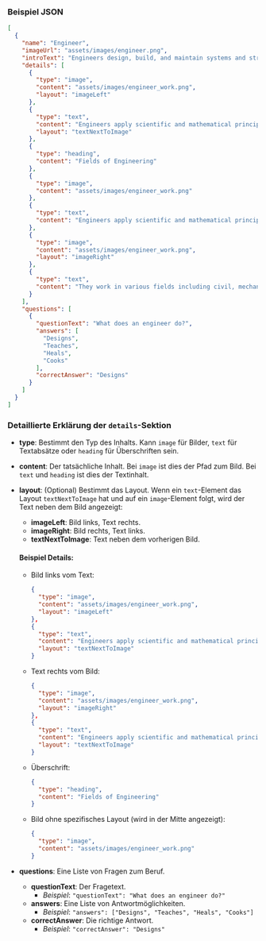 ### Beispiel JSON

```json
[
  {
    "name": "Engineer",
    "imageUrl": "assets/images/engineer.png",
    "introText": "Engineers design, build, and maintain systems and structures.",
    "details": [
      {
        "type": "image",
        "content": "assets/images/engineer_work.png",
        "layout": "imageLeft"
      },
      {
        "type": "text",
        "content": "Engineers apply scientific and mathematical principles to solve problems.",
        "layout": "textNextToImage"
      },
      {
        "type": "heading",
        "content": "Fields of Engineering"
      },
      {
        "type": "image",
        "content": "assets/images/engineer_work.png"
      },
      {
        "type": "text",
        "content": "Engineers apply scientific and mathematical principles to solve problems."
      },
      {
        "type": "image",
        "content": "assets/images/engineer_work.png",
        "layout": "imageRight"
      },
      {
        "type": "text",
        "content": "They work in various fields including civil, mechanical, and software engineering."
      }
    ],
    "questions": [
      {
        "questionText": "What does an engineer do?",
        "answers": [
          "Designs",
          "Teaches",
          "Heals",
          "Cooks"
        ],
        "correctAnswer": "Designs"
      }
    ]
  }
]
```

### Detaillierte Erklärung der `details`-Sektion

- **type**: Bestimmt den Typ des Inhalts. Kann `image` für Bilder, `text` für Textabsätze oder `heading` für
  Überschriften sein.
- **content**: Der tatsächliche Inhalt. Bei `image` ist dies der Pfad zum Bild. Bei `text` und `heading` ist dies der
  Textinhalt.
- **layout**: (Optional) Bestimmt das Layout. Wenn ein `text`-Element das Layout `textNextToImage` hat und auf
  ein `image`-Element folgt, wird der Text neben dem Bild angezeigt:
    - **imageLeft**: Bild links, Text rechts.
    - **imageRight**: Bild rechts, Text links.
    - **textNextToImage**: Text neben dem vorherigen Bild.

  #### Beispiel Details:
    - Bild links vom Text:
      ```json
      {
        "type": "image",
        "content": "assets/images/engineer_work.png",
        "layout": "imageLeft"
      },
      {
        "type": "text",
        "content": "Engineers apply scientific and mathematical principles to solve problems.",
        "layout": "textNextToImage"
      }
      ```
    - Text rechts vom Bild:
      ```json
      {
        "type": "image",
        "content": "assets/images/engineer_work.png",
        "layout": "imageRight"
      },
      {
        "type": "text",
        "content": "Engineers apply scientific and mathematical principles to solve problems.",
        "layout": "textNextToImage"
      }
      ```
    - Überschrift:
      ```json
      {
        "type": "heading",
        "content": "Fields of Engineering"
      }
      ```
    - Bild ohne spezifisches Layout (wird in der Mitte angezeigt):
      ```json
      {
        "type": "image",
        "content": "assets/images/engineer_work.png"
      }
      ```

- **questions**: Eine Liste von Fragen zum Beruf.
    - **questionText**: Der Fragetext.
        - *Beispiel*: `"questionText": "What does an engineer do?"`
    - **answers**: Eine Liste von Antwortmöglichkeiten.
        - *Beispiel*: `"answers": ["Designs", "Teaches", "Heals", "Cooks"]`
    - **correctAnswer**: Die richtige Antwort.
        - *Beispiel*: `"correctAnswer": "Designs"`
